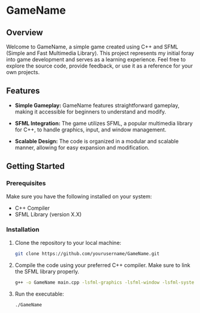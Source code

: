 # GameName

## Overview

Welcome to GameName, a simple game created using C++ and SFML (Simple and Fast Multimedia Library). This project represents my initial foray into game development and serves as a learning experience. Feel free to explore the source code, provide feedback, or use it as a reference for your own projects.

## Features

- **Simple Gameplay:** GameName features straightforward gameplay, making it accessible for beginners to understand and modify.

- **SFML Integration:** The game utilizes SFML, a popular multimedia library for C++, to handle graphics, input, and window management.

- **Scalable Design:** The code is organized in a modular and scalable manner, allowing for easy expansion and modification.

## Getting Started

### Prerequisites

Make sure you have the following installed on your system:

- C++ Compiler
- SFML Library (version X.X)

### Installation

1. Clone the repository to your local machine:

   ```bash
   git clone https://github.com/yourusername/GameName.git
   ```
   
2. Compile the code using your preferred C++ compiler. Make sure to link the SFML library properly.
   ```bash
   g++ -o GameName main.cpp -lsfml-graphics -lsfml-window -lsfml-system
   ```
   
3. Run the executable:
   ```bash
   ./GameName
   ```
